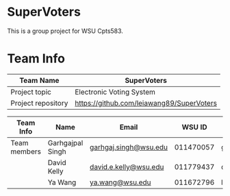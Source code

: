 # SuperVoters

This is a group project for WSU Cpts583.

# Team Info

| Team Name          | SuperVoters                                        |
| ------------------ | -------------------------------------------------- |
| Project topic      | Electronic Voting System                           |
| Project repository | https://github.com/leiawang89/SuperVoters |

| Team Info    | Name             | Email                 | WSU ID    | GitHub | Contact |
| ------------ | ---------------- | --------------------- | --------- | ----------- | ------- |
| Team members | Garhgajpal Singh | garhgaj.singh@wsu.edu | 011470057 | gargi79     |
|              | David Kelly      | david.e.kelly@wsu.edu | 011779437 | davidke1234 |
|              | Ya Wang          | ya.wang@wsu.edu       | 011672796 | leiawang89  | Yes     |
